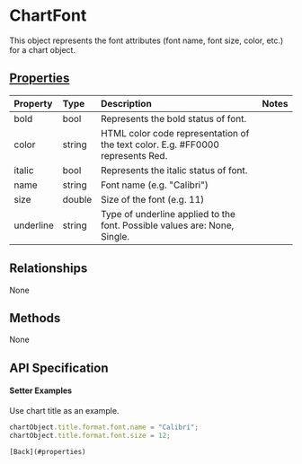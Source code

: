 # ChartFont

This object represents the font attributes (font name, font size, color, etc.) for a chart object.

## [Properties](#setter-examples)
| Property       | Type    |Description|Notes |
|:---------------|:--------|:----------|:-----|
|bold|bool|Represents the bold status of font.||
|color|string|HTML color code representation of the text color. E.g. #FF0000 represents Red.||
|italic|bool|Represents the italic status of font.||
|name|string|Font name (e.g. "Calibri")||
|size|double|Size of the font (e.g. 11)||
|underline|string|Type of underline applied to the font. Possible values are: None, Single.||

## Relationships
None


## Methods
None


## API Specification

#### Setter Examples

Use chart title as an example.

```js
chartObject.title.format.font.name = "Calibri";
chartObject.title.format.font.size = 12;

[Back](#properties)

